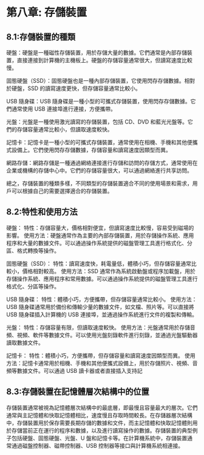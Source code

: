 # 第八章: 存儲裝置
## 8.1:存儲裝置的種類
硬盤：硬盤是一種磁性存儲裝置，用於存儲大量的數據。它們通常是內部存儲裝置，直接連接到計算機的主機板上。硬盤的存儲容量通常很大，但讀寫速度比較慢。

固態硬盤（SSD）：固態硬盤也是一種內部存儲裝置，它使用閃存存儲數據。相對於硬盤，SSD 的讀寫速度更快，但存儲容量通常比較小。

USB 隨身碟：USB 隨身碟是一種小型的可攜式存儲裝置，使用閃存存儲數據。它們通常使用 USB 連接埠進行連接，方便攜帶。

光盤：光盤是一種使用激光讀寫的存儲裝置，包括 CD、DVD 和藍光光盤等。它們的存儲容量通常比較小，但讀取速度較快。

記憶卡：記憶卡是一種小型的可攜式存儲裝置，通常使用在相機、手機和其他便攜式設備上。它們使用閃存存儲數據，存儲容量和讀寫速度因類型而異。

網路存儲：網路存儲是一種通過網絡連接進行存儲和訪問的存儲方式，通常使用在企業或機構的存儲中心中。它們的存儲容量很大，可以通過網絡進行共享訪問。

總之，存儲裝置的種類多樣，不同類型的存儲裝置適合不同的使用場景和需求，用戶可以根據自己的需要選擇適合的存儲裝置。

## 8.2:特性和使用方法
硬盤：
特性：存儲容量大，價格相對便宜，但讀寫速度比較慢，容易受到磁場的影響。
使用方法：硬盤通常作為主要的內部存儲裝置，用於存儲操作系統、應用程序和大量的數據文件。可以通過操作系統提供的磁盤管理工具進行格式化、分區、格式轉換等操作。

固態硬盤（SSD）：
特性：讀寫速度快，耗電量低，體積小巧，但存儲容量通常比較小，價格相對較高。
使用方法：SSD 通常作為系統啟動盤或程序加載盤，用於存儲操作系統、應用程序和常用數據。可以通過操作系統提供的磁盤管理工具進行格式化、分區等操作。

USB 隨身碟：
特性：體積小巧，方便攜帶，但存儲容量通常比較小。
使用方法：USB 隨身碟通常用於備份和傳輸少量的數據文件，如文檔、照片等。可以直接將 USB 隨身碟插入計算機的 USB 連接埠，並通過操作系統進行文件的複製和傳輸。

光盤：
特性：存儲容量有限，但讀取速度較快。
使用方法：光盤通常用於存儲音頻、視頻、軟件等數據文件。可以使用光盤刻錄軟件進行刻錄，並通過光盤驅動器讀取數據文件。

記憶卡：
特性：體積小巧，方便攜帶，但存儲容量和讀寫速度因類型而異。
使用方法：記憶卡通常用於相機、手機和其他便攜式設備上，用於存儲照片、視頻、音頻等數據文件。可以通過 USB 讀卡器或者直接插入支持記

## 8.3:存儲裝置在記憶體層次結構中的位置
存儲裝置通常被視為記憶體層次結構中的最底層，即最慢且容量最大的層次。它們通常與主記憶體和快取記憶體相比，速度慢且存取時間較長。在存儲器層次結構中，存儲裝置用於保存需要長期存儲的數據和文件，而主記憶體和快取記憶體則用於存儲當前正在運行的程序和數據，以及進行讀寫操作的數據。存儲裝置的典型例子包括硬盤、固態硬盤、光盤、U 盤和記憶卡等。在計算機系統中，存儲裝置通常通過磁盤控制器、磁帶控制器、USB 控制器等接口與計算機系統相連接。

